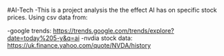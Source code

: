 #AI-Tech
-This is a project analysis the the effect AI has on specific stock prices.
  Using csv data from: 
  
-google trends: https://trends.google.com/trends/explore?date=today%205-y&q=ai
-nvdia stock data: https://uk.finance.yahoo.com/quote/NVDA/history
  

